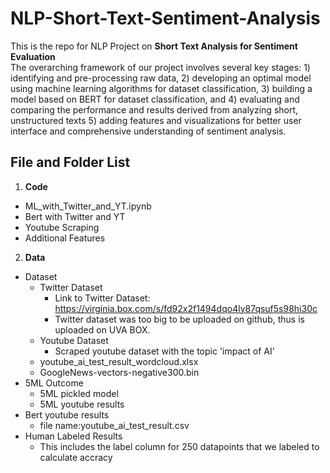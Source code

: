 # NLP-Short-Text-Sentiment-Analysis

This is the repo for NLP Project on **Short Text Analysis for Sentiment Evaluation**\
The overarching framework of our project involves several key stages: 1) identifying and pre-processing
raw data, 2) developing an optimal model using machine learning algorithms for dataset classification, 3)
building a model based on BERT for dataset classification, and 4) evaluating and comparing the performance
and results derived from analyzing short, unstructured texts 5) adding features and visualizations for better
user interface and comprehensive understanding of sentiment analysis.

## File and Folder List
1. **Code**
  - ML_with_Twitter_and_YT.ipynb
  - Bert with Twitter and YT
  - Youtube Scraping
  - Additional Features

2. **Data**
  - Dataset
    - Twitter Dataset
      - Link to Twitter Dataset: https://virginia.box.com/s/fd92x2f1494dqo4ly87qsuf5s98hi30c
      - Twitter dataset was too big to be uploaded on github, thus is uploaded on UVA BOX.
    - Youtube Dataset
      - Scraped youtube dataset with the topic 'impact of AI'
    - youtube_ai_test_result_wordcloud.xlsx
    - GoogleNews-vectors-negative300.bin
  - 5ML Outcome
    - 5ML pickled model
    - 5ML youtube results
  - Bert youtube results
    - file name:youtube_ai_test_result.csv
  - Human Labeled Results
    - This includes the label column for 250 datapoints that we labeled to calculate accracy
